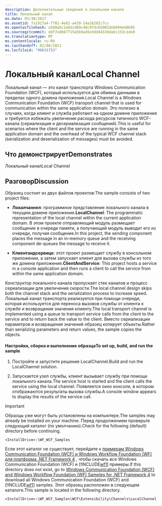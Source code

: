 ```yaml
---
description: Дополнительные сведения о локальном канале
title: Локальный канал
ms.date: 03/30/2017
ms.assetid: fa1917a4-f701-4e82-a439-14a16282c7cc
ms.openlocfilehash: a580abc1e8dcd89c40c9fdc02001deb094eb0b05
ms.sourcegitcommit: ddf7edb67715a5b9a45e3dd44536dabc153c1de0
ms.translationtype: MT
ms.contentlocale: ru-RU
ms.lasthandoff: 02/06/2021
ms.locfileid: "99631753"
---
```

# <a name="local-channel"></a><span data-ttu-id="30dd8-103">Локальный канал</span><span class="sxs-lookup"><span data-stu-id="30dd8-103">Local Channel</span></span>

<span data-ttu-id="30dd8-104">Локальный канал — это канал транспорта Windows Communication Foundation (WCF), который используется для обмена данными в пределах одного домена приложения.</span><span class="sxs-lookup"><span data-stu-id="30dd8-104">Local Channel is a Windows Communication Foundation (WCF) transport channel that is used for communication within the same application domain.</span></span> <span data-ttu-id="30dd8-105">Это полезно в случаях, когда клиент и служба работают на одном домене приложения и требуется избежать увеличения расхода ресурсов типичного WCF-канала (сериализация и десериализация сообщений).</span><span class="sxs-lookup"><span data-stu-id="30dd8-105">This is useful for scenarios where the client and the service are running in the same application domain and the overhead of the typical WCF channel stack (serialization and deserialization of messages) must be avoided.</span></span>  
  
## <a name="demonstrates"></a><span data-ttu-id="30dd8-106">Что демонстрирует</span><span class="sxs-lookup"><span data-stu-id="30dd8-106">Demonstrates</span></span>  

 <span data-ttu-id="30dd8-107">Локальный канал</span><span class="sxs-lookup"><span data-stu-id="30dd8-107">Local Channel</span></span>  
  
## <a name="discussion"></a><span data-ttu-id="30dd8-108">Разговор</span><span class="sxs-lookup"><span data-stu-id="30dd8-108">Discussion</span></span>  

 <span data-ttu-id="30dd8-109">Образец состоит из двух файлов проектов:</span><span class="sxs-lookup"><span data-stu-id="30dd8-109">The sample consists of two project files:</span></span>  
  
- <span data-ttu-id="30dd8-110">**Локалчаннел**: программное представление локального канала в текущем домене приложения.</span><span class="sxs-lookup"><span data-stu-id="30dd8-110">**LocalChannel**: The programmatic representation of the local channel within the current application domain.</span></span> <span data-ttu-id="30dd8-111">В этом проекте отправляющий модуль размещает сообщение в очереди памяти, а получающий модуль выводит его из очереди, получая сообщение.</span><span class="sxs-lookup"><span data-stu-id="30dd8-111">In this project, the sending component places the message in an in-memory queue and the receiving component de-queues the message to receive it.</span></span>  
  
- <span data-ttu-id="30dd8-112">**Клиентандсервице**: этот проект размещает службу в консольном приложении, а затем запускает клиент для вызова службы из того же домена приложения.</span><span class="sxs-lookup"><span data-stu-id="30dd8-112">**ClientAndService**: This project hosts a service in a console application and then runs a client to call the service from within the same application domain.</span></span>  
  
 <span data-ttu-id="30dd8-113">Конструктор локального канала пропускает стек каналов и процесс сериализации для увеличения скорости.</span><span class="sxs-lookup"><span data-stu-id="30dd8-113">The local channel design skips both the channel stack and the serialization process to increase speed.</span></span> <span data-ttu-id="30dd8-114">Локальный канал транспорта реализуется при помощи очереди, которая используется для переноса вызовов службы от клиента к службе и возвращения значения клиенту.</span><span class="sxs-lookup"><span data-stu-id="30dd8-114">The local transport channel is implemented using a queue to transport service calls from the client to the service and to return back the value to the client.</span></span> <span data-ttu-id="30dd8-115">Вместо сериализации параметров и возвращения значений образец копирует объекты.</span><span class="sxs-lookup"><span data-stu-id="30dd8-115">Rather than serializing parameters and return values, the sample copies the objects.</span></span>  
  
#### <a name="to-set-up-build-and-run-the-sample"></a><span data-ttu-id="30dd8-116">Настройка, сборка и выполнение образца</span><span class="sxs-lookup"><span data-stu-id="30dd8-116">To set up, build, and run the sample</span></span>  
  
1. <span data-ttu-id="30dd8-117">Постройте и запустите решение LocalChannel.</span><span class="sxs-lookup"><span data-stu-id="30dd8-117">Build and run the LocalChannel solution.</span></span>  
  
2. <span data-ttu-id="30dd8-118">Запускается узел службы, клиент вызывает службу при помощи локального канала.</span><span class="sxs-lookup"><span data-stu-id="30dd8-118">The service host is started and the client calls the service using the local channel.</span></span> <span data-ttu-id="30dd8-119">Появляется окно консоли, в котором отображаются результаты вызова службы.</span><span class="sxs-lookup"><span data-stu-id="30dd8-119">A console window appears to display the results of the service call.</span></span>  
  
> [!IMPORTANT]
> <span data-ttu-id="30dd8-120">Образцы уже могут быть установлены на компьютере.</span><span class="sxs-lookup"><span data-stu-id="30dd8-120">The samples may already be installed on your machine.</span></span> <span data-ttu-id="30dd8-121">Перед продолжением проверьте следующий каталог (по умолчанию).</span><span class="sxs-lookup"><span data-stu-id="30dd8-121">Check for the following (default) directory before continuing.</span></span>  
>
> `<InstallDrive>:\WF_WCF_Samples`  
>
> <span data-ttu-id="30dd8-122">Если этот каталог не существует, перейдите к [примерам Windows Communication Foundation (WCF) и Windows Workflow Foundation (WF) для платформа .NET Framework 4](https://www.microsoft.com/download/details.aspx?id=21459) , чтобы скачать все Windows Communication Foundation (WCF) и [!INCLUDE[wf1](../../../../includes/wf1-md.md)] примеры.</span><span class="sxs-lookup"><span data-stu-id="30dd8-122">If this directory does not exist, go to [Windows Communication Foundation (WCF) and Windows Workflow Foundation (WF) Samples for .NET Framework 4](https://www.microsoft.com/download/details.aspx?id=21459) to download all Windows Communication Foundation (WCF) and [!INCLUDE[wf1](../../../../includes/wf1-md.md)] samples.</span></span> <span data-ttu-id="30dd8-123">Этот образец расположен в следующем каталоге.</span><span class="sxs-lookup"><span data-stu-id="30dd8-123">This sample is located in the following directory.</span></span>  
>
> `<InstallDrive>:\WF_WCF_Samples\WCF\Extensibility\Channels\LocalChannel`
